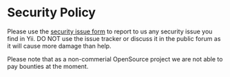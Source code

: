 # Security Policy

Please use the [security issue form](https://www.yiiframework.com/security) to report to us any security issue you
find in Yii. DO NOT use the issue tracker or discuss it in the public forum as it will cause more damage than help.

Please note that as a non-commerial OpenSource project we are not able to pay bounties at the moment.
